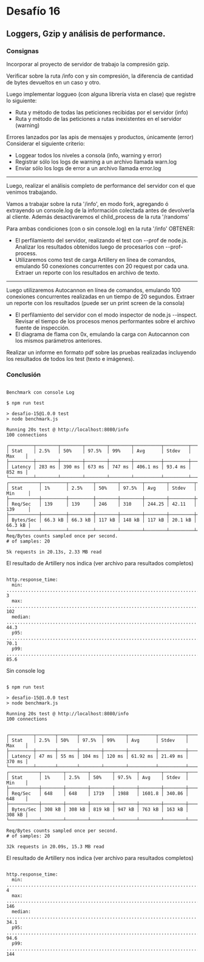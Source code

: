 # Desafío 16

## Loggers, Gzip y análisis de performance.

### Consignas

Incorporar al proyecto de servidor de trabajo la compresión gzip.

Verificar sobre la ruta /info con y sin compresión, la diferencia de cantidad de bytes devueltos en un caso y otro.

Luego implementar loggueo (con alguna librería vista en clase) que registre lo siguiente:

   - Ruta y método de todas las peticiones recibidas por el servidor (info)
   - Ruta y método de las peticiones a rutas inexistentes en el servidor (warning)

Errores lanzados por las apis de mensajes y productos, únicamente (error)
Considerar el siguiente criterio:
  - Loggear todos los niveles a consola (info, warning y error)
  - Registrar sólo los logs de warning a un archivo llamada warn.log
  - Enviar sólo los logs de error a un archivo llamada error.log

----

Luego, realizar el análisis completo de performance del servidor con el que venimos trabajando.

Vamos a trabajar sobre la ruta '/info', en modo fork, agregando ó extrayendo un console.log de la información colectada antes de devolverla al cliente. Además desactivaremos el child_process de la ruta '/randoms'

Para ambas condiciones (con o sin console.log) en la ruta '/info' OBTENER:

  - El perfilamiento del servidor, realizando el test con --prof de node.js. Analizar los resultados obtenidos luego de procesarlos con --prof-process. 
  - Utilizaremos como test de carga Artillery en línea de comandos, emulando 50 conexiones concurrentes con 20 request por cada una. Extraer un reporte con los resultados en archivo de texto.

----

Luego utilizaremos Autocannon en línea de comandos, emulando 100 conexiones concurrentes realizadas en un tiempo de 20 segundos. Extraer un reporte con los resultados (puede ser un print screen de la consola)

  - El perfilamiento del servidor con el modo inspector de node.js --inspect. Revisar el tiempo de los procesos menos performantes sobre el archivo fuente de inspección.
  - El diagrama de flama con 0x, emulando la carga con Autocannon con los mismos parámetros anteriores.
  
Realizar un informe en formato pdf sobre las pruebas realizadas incluyendo los resultados de todos los test (texto e imágenes). 

### Conclusión

```Console

Benchmark con console Log

$ npm run test

> desafio-15@1.0.0 test
> node benchmark.js

Running 20s test @ http://localhost:8080/info
100 connections

┌─────────┬────────┬────────┬────────┬────────┬──────────┬─────────┬────────┐
│ Stat    │ 2.5%   │ 50%    │ 97.5%  │ 99%    │ Avg      │ Stdev   │ Max    │
├─────────┼────────┼────────┼────────┼────────┼──────────┼─────────┼────────┤
│ Latency │ 283 ms │ 390 ms │ 673 ms │ 747 ms │ 406.1 ms │ 93.4 ms │ 852 ms │
└─────────┴────────┴────────┴────────┴────────┴──────────┴─────────┴────────┘
┌───────────┬─────────┬─────────┬────────┬────────┬────────┬─────────┬─────────┐
│ Stat      │ 1%      │ 2.5%    │ 50%    │ 97.5%  │ Avg    │ Stdev   │ Min     │
├───────────┼─────────┼─────────┼────────┼────────┼────────┼─────────┼─────────┤
│ Req/Sec   │ 139     │ 139     │ 246    │ 310    │ 244.25 │ 42.11   │ 139     │
├───────────┼─────────┼─────────┼────────┼────────┼────────┼─────────┼─────────┤
│ Bytes/Sec │ 66.3 kB │ 66.3 kB │ 117 kB │ 148 kB │ 117 kB │ 20.1 kB │ 66.3 kB │
└───────────┴─────────┴─────────┴────────┴────────┴────────┴─────────┴─────────┘
Req/Bytes counts sampled once per second.
# of samples: 20

5k requests in 20.13s, 2.33 MB read
```
El resultado de Artillery nos indica (ver archivo para resultados completos)

```console

http.response_time:
  min: ......................................................................... 3
  max: ......................................................................... 102
  median: ...................................................................... 44.3
  p95: ......................................................................... 70.1
  p99: ......................................................................... 85.6
```
Sin console log
```console

$ npm run test

> desafio-15@1.0.0 test
> node benchmark.js

Running 20s test @ http://localhost:8080/info
100 connections


┌─────────┬───────┬───────┬────────┬────────┬──────────┬──────────┬────────┐
│ Stat    │ 2.5%  │ 50%   │ 97.5%  │ 99%    │ Avg      │ Stdev    │ Max    │
├─────────┼───────┼───────┼────────┼────────┼──────────┼──────────┼────────┤
│ Latency │ 47 ms │ 55 ms │ 104 ms │ 120 ms │ 61.92 ms │ 21.49 ms │ 370 ms │
└─────────┴───────┴───────┴────────┴────────┴──────────┴──────────┴────────┘
┌───────────┬────────┬────────┬────────┬────────┬────────┬────────┬────────┐
│ Stat      │ 1%     │ 2.5%   │ 50%    │ 97.5%  │ Avg    │ Stdev  │ Min    │
├───────────┼────────┼────────┼────────┼────────┼────────┼────────┼────────┤
│ Req/Sec   │ 648    │ 648    │ 1719   │ 1988   │ 1601.8 │ 340.86 │ 648    │
├───────────┼────────┼────────┼────────┼────────┼────────┼────────┼────────┤
│ Bytes/Sec │ 308 kB │ 308 kB │ 819 kB │ 947 kB │ 763 kB │ 163 kB │ 308 kB │
└───────────┴────────┴────────┴────────┴────────┴────────┴────────┴────────┘

Req/Bytes counts sampled once per second.
# of samples: 20

32k requests in 20.09s, 15.3 MB read
```
El resultado de Artillery nos indica (ver archivo para resultados completos)

```console

http.response_time:
  min: ......................................................................... 4
  max: ......................................................................... 146
  median: ...................................................................... 34.1
  p95: ......................................................................... 94.6
  p99: ......................................................................... 144
```
